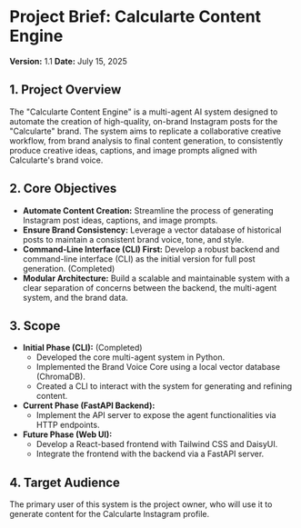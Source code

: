 # Project Brief: Calcularte Content Engine

**Version:** 1.1
**Date:** July 15, 2025

## 1. Project Overview

The "Calcularte Content Engine" is a multi-agent AI system designed to automate the creation of high-quality, on-brand Instagram posts for the "Calcularte" brand. The system aims to replicate a collaborative creative workflow, from brand analysis to final content generation, to consistently produce creative ideas, captions, and image prompts aligned with Calcularte's brand voice.

## 2. Core Objectives

*   **Automate Content Creation:** Streamline the process of generating Instagram post ideas, captions, and image prompts.
*   **Ensure Brand Consistency:** Leverage a vector database of historical posts to maintain a consistent brand voice, tone, and style.
*   **Command-Line Interface (CLI) First:** Develop a robust backend and command-line interface (CLI) as the initial version for full post generation. (Completed)
*   **Modular Architecture:** Build a scalable and maintainable system with a clear separation of concerns between the backend, the multi-agent system, and the brand data.

## 3. Scope

*   **Initial Phase (CLI):** (Completed)
    *   Developed the core multi-agent system in Python.
    *   Implemented the Brand Voice Core using a local vector database (ChromaDB).
    *   Created a CLI to interact with the system for generating and refining content.
*   **Current Phase (FastAPI Backend):**
    *   Implement the API server to expose the agent functionalities via HTTP endpoints.
*   **Future Phase (Web UI):**
    *   Develop a React-based frontend with Tailwind CSS and DaisyUI.
    *   Integrate the frontend with the backend via a FastAPI server.

## 4. Target Audience

The primary user of this system is the project owner, who will use it to generate content for the Calcularte Instagram profile.
